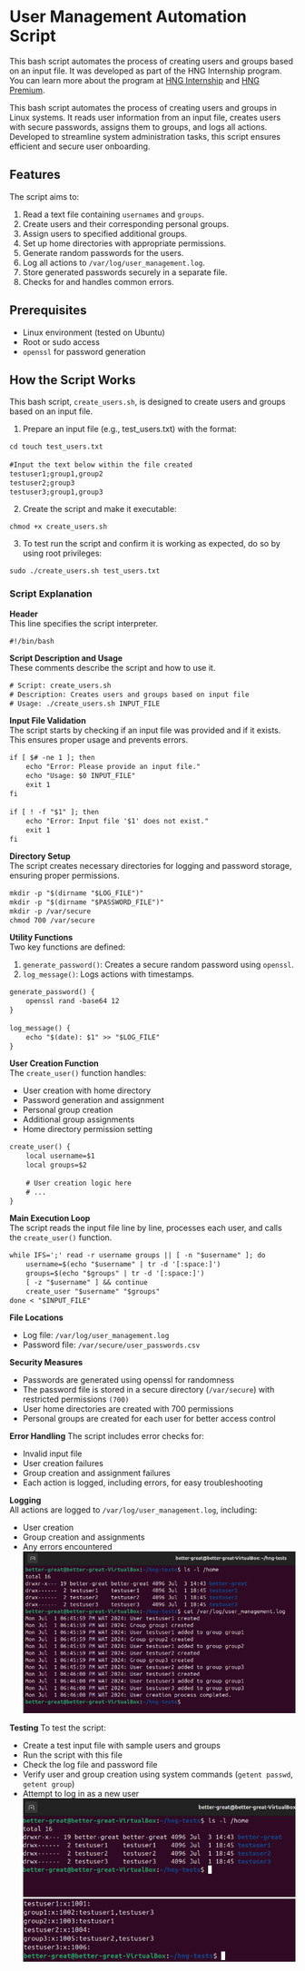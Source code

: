 # User Management Automation Script

This bash script automates the process of creating users and groups based on an input file. It was developed as part of the HNG Internship program. You can learn more about the program at [HNG Internship](https://hng.tech/internship) and [HNG Premium](https://hng.tech/premium).

This bash script automates the process of creating users and groups in Linux systems. It reads user information from an input file, creates users with secure passwords, assigns them to groups, and logs all actions. Developed to streamline system administration tasks, this script ensures efficient and secure user onboarding.

## Features
The script aims to:

1. Read a text file containing `usernames` and `groups`.
2. Create users and their corresponding personal groups.
3. Assign users to specified additional groups.
4. Set up home directories with appropriate permissions.
5. Generate random passwords for the users.
6. Log all actions to `/var/log/user_management.log`.
7. Store generated passwords securely in a separate file.
8. Checks for and handles common errors.

## Prerequisites

- Linux environment (tested on Ubuntu)
- Root or sudo access
- `openssl` for password generation

## How the Script Works
This bash script, `create_users.sh`, is designed to create users and groups based on an input file.

1. Prepare an input file (e.g., test_users.txt) with the format:
```
cd touch test_users.txt

#Input the text below within the file created
testuser1;group1,group2
testuser2;group3
testuser3;group1,group3
```

2. Create the script and make it executable:
```
chmod +x create_users.sh
```

3. To test run the script and confirm it is working as expected, do so by using root privileges:
```
sudo ./create_users.sh test_users.txt
```

### Script Explanation
**Header**  
This line specifies the script interpreter.
```
#!/bin/bash
```

**Script Description and Usage**  
These comments describe the script and how to use it.
```
# Script: create_users.sh
# Description: Creates users and groups based on input file
# Usage: ./create_users.sh INPUT_FILE
```

**Input File Validation**  
The script starts by checking if an input file was provided and if it exists. This ensures proper usage and prevents errors.
```
if [ $# -ne 1 ]; then
    echo "Error: Please provide an input file."
    echo "Usage: $0 INPUT_FILE"
    exit 1
fi

if [ ! -f "$1" ]; then
    echo "Error: Input file '$1' does not exist."
    exit 1
fi
```

**Directory Setup**  
The script creates necessary directories for logging and password storage, ensuring proper permissions.
```
mkdir -p "$(dirname "$LOG_FILE")"
mkdir -p "$(dirname "$PASSWORD_FILE")"
mkdir -p /var/secure
chmod 700 /var/secure
```

**Utility Functions**  
Two key functions are defined:

1. `generate_password()`: Creates a secure random password using `openssl`.
2. `log_message()`: Logs actions with timestamps.

```
generate_password() {
    openssl rand -base64 12
}

log_message() {
    echo "$(date): $1" >> "$LOG_FILE"
}
```

**User Creation Function**  
The `create_user()` function handles:

- User creation with home directory
- Password generation and assignment
- Personal group creation
- Additional group assignments
- Home directory permission setting

```
create_user() {
    local username=$1
    local groups=$2

    # User creation logic here
    # ...
}
```

**Main Execution Loop**  
The script reads the input file line by line, processes each user, and calls the `create_user()` function.
```
while IFS=';' read -r username groups || [ -n "$username" ]; do
    username=$(echo "$username" | tr -d '[:space:]')
    groups=$(echo "$groups" | tr -d '[:space:]')
    [ -z "$username" ] && continue
    create_user "$username" "$groups"
done < "$INPUT_FILE"
```

**File Locations**

- Log file: `/var/log/user_management.log`
- Password file: `/var/secure/user_passwords.csv`

**Security Measures**

- Passwords are generated using openssl for randomness
- The password file is stored in a secure directory (`/var/secure`) with restricted permissions `(700)`
- User home directories are created with 700 permissions
- Personal groups are created for each user for better access control

**Error Handling**
The script includes error checks for:

- Invalid input file
- User creation failures
- Group creation and assignment failures
- Each action is logged, including errors, for easy troubleshooting

**Logging**  
All actions are logged to `/var/log/user_management.log`, including:

- User creation
- Group creation and assignments
- Any errors encountered
![logs](./images/logs.png)

**Testing**
To test the script:

- Create a test input file with sample users and groups
- Run the script with this file
- Check the log file and password file
- Verify user and group creation using system commands (`getent passwd`, `getent group`)
- Attempt to log in as a new user
![user](./images/test_users.png)  
![groups](./images/groups.png)